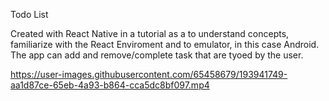 Todo List 

Created with React Native in a tutorial as a to understand concepts, familiarize with the React Enviroment and 
to emulator, in this case Android. The app can add and remove/complete task that are tyoed by the user.

https://user-images.githubusercontent.com/65458679/193941749-aa1d87ce-65eb-4a93-b864-cca5dc8bf097.mp4

